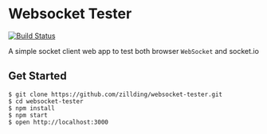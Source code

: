 # Websocket Tester

[![Build Status](https://travis-ci.com/zillding/websocket-tester.svg?branch=master)](https://travis-ci.com/zillding/websocket-tester)

A simple socket client web app to test both browser `WebSocket` and socket.io

## Get Started

```
$ git clone https://github.com/zillding/websocket-tester.git
$ cd websocket-tester
$ npm install
$ npm start
$ open http://localhost:3000
```
